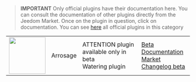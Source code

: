 
>**IMPORTANT**
>Only official plugins have their documentation here. You can consult the documentation of other plugins directly from the Jeedom Market. Once on the plugin in question, click on documentation.
>You can see [here](https://market.jeedom.com/index.php?v=d&p=market&type=plugin&categorie=watering) all official plugins in this category


| | | | |
|--- | --- | --- | ---|
|<img src="./beta/._icon.png" class="pluginLogo" width="100" />|Arrosage|ATTENTION plugin available only in beta<br/>Watering plugin|[Beta Documentation](./beta/index.md)<br/>[Market](https://market.jeedom.com/index.php?v=d&p=market_display&id=4198)<br/>[Changelog beta](./beta/changelog.md)|

